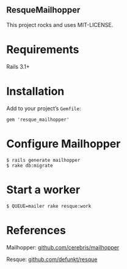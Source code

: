 ResqueMailhopper
---

This project rocks and uses MIT-LICENSE.

Requirements
===

Rails 3.1+

Installation
===

Add to your project’s `Gemfile`:

```
gem 'resque_mailhopper'
```

Configure Mailhopper
===

```
$ rails generate mailhopper
$ rake db:migrate
```

Start a worker
===
```
$ QUEUE=mailer rake resque:work
```

References
===

Mailhopper: [github.com/cerebris/mailhopper](http://github.com/cerebris/mailhopper)

Resque: [github.com/defunkt/resque](https://github.com/defunkt/resque)